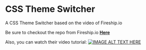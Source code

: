 # CSS Theme Switcher

A CSS Theme Switcher based on the video of Fireship.io

Be sure to checkout the repo from Fireship.io **[Here](https://github.com/fireship-io/226-css-theme-toggler)**

Also, you can watch their video tutorial:
[![IMAGE ALT TEXT HERE](https://img.youtube.com/vi/rXuHGLzSmSE/0.jpg)](https://www.youtube.com/watch?v=rXuHGLzSmSE)
